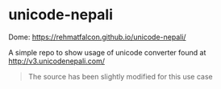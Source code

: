 # unicode-nepali

Dome: https://rehmatfalcon.github.io/unicode-nepali/

A simple repo to show usage of unicode converter found at http://v3.unicodenepali.com/

> The source has been slightly modified for this use case
